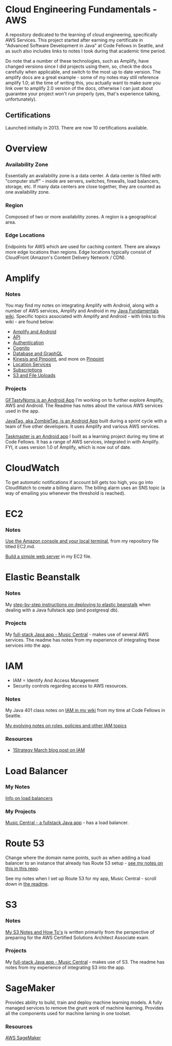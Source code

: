 # Cloud Engineering Fundamentals - AWS
A repository dedicated to the learning of cloud engineering, specifically AWS Services. This project started after earning my certificate in "Advanced Software Development in Java" at Code Fellows in Seattle, and as such also includes links to notes I took during that academic time period. 

Do note that a number of these technologies, such as Amplify, have changed versions since I did projects using them, so, check the docs carefully when applicable, and switch to the most up to date version. The amplify docs are a great example - some of my notes may still reference amplify 1.0; at the time of writing this, you actually want to make sure you link over to amplify 2.0 version of the docs, otherwise I can just about guarantee your project won't run properly (yes, that's experience talking, unfortunately). 

## Certifications
Launched initially in 2013. There are now 10 certifications available. 

# Overview

### Availability Zone
Essentially an availability zone is a data center. A data center is filled with "computer stuff" - inside are servers, switches, firewalls, load balancers, storage, etc. If many data centers are close together, they are counted as one availability zone. 

### Region
Composed of two or more availability zones. A region is a geographical area. 

### Edge Locations
Endpoints for AWS which are used for caching content. There are always more edge locations than regions. Edge locations typically consist of CloudFront (Amazon's Content Delivery Network / CDN).

# Amplify 
### Notes
You may find my notes on integrating Amplify with Android, along with a number of AWS services, Amplify and Android in my [Java Fundamentals wiki](https://github.com/SharinaS/java-fundamentals/wiki). Specific topics associated with Amplify and Android - with links to this wiki - are found below:
* [Amplify and Android](https://github.com/SharinaS/java-fundamentals/wiki/Android-AWS-Amplify-and-Android)
* [API](https://github.com/SharinaS/java-fundamentals/wiki/Android-AWS-Amplify-and-Database-Setup-with-GraphQL-API)
* [Authentication](https://github.com/SharinaS/java-fundamentals/wiki/Android-Authentication)
* [Cognito](https://github.com/SharinaS/java-fundamentals/wiki/Android-AWS-Cognito)
* [Database and GraphQL](https://github.com/SharinaS/java-fundamentals/wiki/Android-AWS-Amplify-and-Database-Setup-with-GraphQL-API)
* [Kinesis and Pinpoint](https://github.com/SharinaS/java-fundamentals/wiki/Android-Amazon-PinPoint-and-Kinesis,-and-Experiments), and more on [Pinpoint](https://github.com/SharinaS/java-fundamentals/wiki/Android-Notifications)
* [Location Services](https://github.com/SharinaS/java-fundamentals/wiki/Android-Location)
* [Subscriptions](https://github.com/SharinaS/java-fundamentals/wiki/Android-Subscriptions)
* [S3 and File Uploads](https://github.com/SharinaS/java-fundamentals/wiki/Android-Amplify-S3-and-File-Uploads)

### Projects
[GFTastyNoms is an Android App](https://github.com/SharinaS/GFTastyNoms) I'm working on to further explore Amplify, AWS and Android. The Readme has notes about the various AWS services used in the app.

[JavaTag, aka ZombieTag, is an Android App](https://github.com/SharinaS/JavaTag) built during a sprint cycle with a team of five other developers. It uses Amplify and various AWS services.

[Taskmaster is an Android app](https://github.com/SharinaS/taskmaster) I built as a learning project during my time at Code Fellows. It has a range of AWS services, integrated in with Amplify. FYI, it uses version 1.0 of Amplify, which is now out of date. 

# CloudWatch
To get automatic notifications if account bill gets too high, you go into CloudWatch to create a billing alarm. The billing alarm uses an SNS topic (a way of emailing you whenever the threshold is reached).

# EC2
### Notes 
[Use the Amazon console and your local terminal](https://github.com/SharinaS/Cloud-Engineering-Fundamentals/blob/master/EC2.md), from my repository file titled EC2.md.

[Build a simple web server](https://github.com/SharinaS/Cloud-Engineering-Fundamentals/blob/master/EC2.md) in my EC2 file. 

# Elastic Beanstalk
### Notes
My [step-by-step instructions on deploying to elastic beanstalk](https://github.com/SharinaS/java-fundamentals/wiki/Deploying-to-AWS-with-Elastic-Beanstalk) when dealing with a Java fullstack app (and postgresql db).

### Projects
My [full-stack Java app - Music Central](https://github.com/SharinaS/music-central) - makes use of several AWS services. The readme has notes from my experience of integrating these services into the app.

# IAM
* IAM = Identify And Access Management
* Security controls regarding access to AWS resources.

### Notes 
My Java 401 class notes on [IAM in my wiki](https://github.com/SharinaS/java-fundamentals/wiki/IAM---AWS-Identify-and-Access-Management) from my time at Code Fellows in Seattle. 

[My evolving notes on roles, policies and other IAM topics](https://github.com/SharinaS/Cloud-Engineering-Fundamentals/blob/master/IAM.md)

### Resources
* [1Strategy March blog post on IAM](https://www.1strategy.com/blog/2020/03/10/ten-tips-for-improved-iam-security/)

# Load Balancer
### My Notes
[Info on load balancers](https://github.com/SharinaS/Cloud-Engineering-Fundamentals/blob/master/LOADBALANCER.md)

### My Projects
[Music Central - a fullstack Java app](https://github.com/SharinaS/music-central) - has a load balancer.

# Route 53
Change where the domain name points, such as when adding a load balancer to an instance that already has Route 53 setup - [see my notes on this in this repo](https://github.com/SharinaS/Cloud-Engineering-Fundamentals/blob/master/LOADBALANCER.md).

See my notes when I set up Route 53 for my app, Music Central - scroll down in [the readme](https://github.com/SharinaS/music-central/blob/master/README.md).

# S3
### Notes
[My S3 Notes and How To's](https://github.com/SharinaS/Cloud-Engineering-Fundamentals/blob/master/S3.md) is written primarily from the perspective of preparing for the AWS Certified Solutions Architect Associate exam. 

### Projects
My [full-stack Java app - Music Central](https://github.com/SharinaS/music-central) - makes use of S3. The readme has notes from my experience of integrating S3 into the app.

# SageMaker
Provides ability to build, train and deploy machine learning models. A fully managed services to remove the grunt work of machine learning. Provides all the components used for machine larning in one toolset. 

### Resources
[AWS SageMaker](https://aws.amazon.com/sagemaker/)


